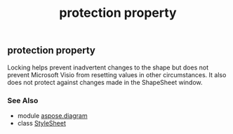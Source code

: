 ﻿---
title: protection property
second_title: Aspose.Diagram for Python via .NET API References
description: 
type: docs
weight: 240
url: /python-net/aspose.diagram/stylesheet/protection/
is_root: false
---

## protection property


Locking helps prevent inadvertent changes to the shape but does not prevent Microsoft Visio from resetting values in other circumstances. It also does not protect against changes made in the ShapeSheet window.

### See Also
* module [aspose.diagram](../../)
* class [StyleSheet](/diagram/python-net/aspose.diagram/stylesheet)

